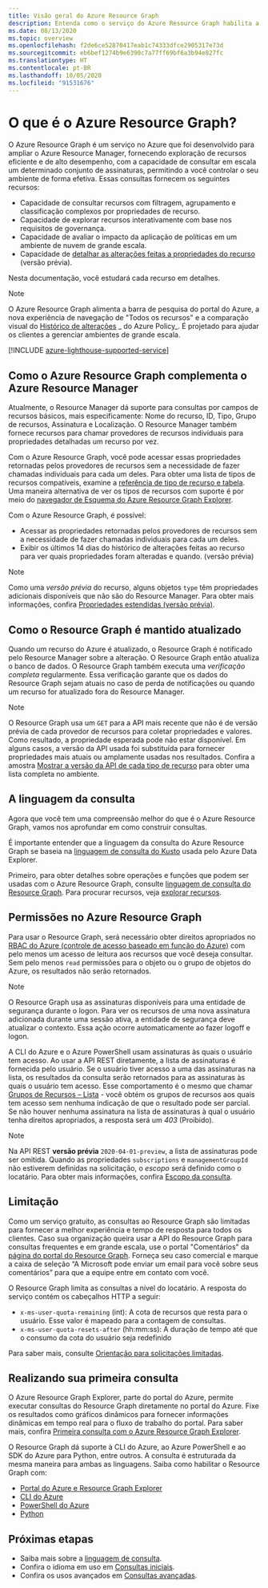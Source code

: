 ```yaml
---
title: Visão geral do Azure Resource Graph
description: Entenda como o serviço do Azure Resource Graph habilita a consulta complexa de recursos em grande escala entre assinaturas e locatários.
ms.date: 08/13/2020
ms.topic: overview
ms.openlocfilehash: f2de6ce52870417eab1c74333dfce2905317e73d
ms.sourcegitcommit: eb6bef1274b9e6390c7a77ff69bf6a3b94e827fc
ms.translationtype: HT
ms.contentlocale: pt-BR
ms.lasthandoff: 10/05/2020
ms.locfileid: "91531676"
---
```

# <a name="what-is-azure-resource-graph"></a>O que é o Azure Resource Graph?

O Azure Resource Graph é um serviço no Azure que foi desenvolvido para ampliar o Azure Resource Manager, fornecendo exploração de recursos eficiente e de alto desempenho, com a capacidade de consultar em escala um determinado conjunto de assinaturas, permitindo a você controlar o seu ambiente de forma efetiva. Essas consultas fornecem os seguintes recursos:

- Capacidade de consultar recursos com filtragem, agrupamento e classificação complexos por propriedades de recurso.
- Capacidade de explorar recursos interativamente com base nos requisitos de governança.
- Capacidade de avaliar o impacto da aplicação de políticas em um ambiente de nuvem de grande escala.
- Capacidade de [detalhar as alterações feitas a propriedades do recurso](./how-to/get-resource-changes.md) (versão prévia).

Nesta documentação, você estudará cada recurso em detalhes.

> [!NOTE]
> O Azure Resource Graph alimenta a barra de pesquisa do portal do Azure, a nova experiência de navegação de "Todos os recursos" e a comparação visual do [Histórico de alterações](../policy/how-to/determine-non-compliance.md#change-history)
> _ do Azure Policy_. É projetado para ajudar os clientes a gerenciar ambientes de grande escala.

[!INCLUDE [azure-lighthouse-supported-service](../../../includes/azure-lighthouse-supported-service.md)]

## <a name="how-does-resource-graph-complement-azure-resource-manager"></a>Como o Azure Resource Graph complementa o Azure Resource Manager

Atualmente, o Resource Manager dá suporte para consultas por campos de recursos básicos, mais especificamente: Nome do recurso, ID, Tipo, Grupo de recursos, Assinatura e Localização. O Resource Manager também fornece recursos para chamar provedores de recursos individuais para propriedades detalhadas um recurso por vez.

Com o Azure Resource Graph, você pode acessar essas propriedades retornadas pelos provedores de recursos sem a necessidade de fazer chamadas individuais para cada um deles. Para obter uma lista de tipos de recursos compatíveis, examine a [referência de tipo de recurso e tabela](./reference/supported-tables-resources.md). Uma maneira alternativa de ver os tipos de recursos com suporte é por meio do [navegador de Esquema do Azure Resource Graph Explorer](./first-query-portal.md#schema-browser).

Com o Azure Resource Graph, é possível:

- Acessar as propriedades retornadas pelos provedores de recursos sem a necessidade de fazer chamadas individuais para cada um deles.
- Exibir os últimos 14 dias do histórico de alterações feitas ao recurso para ver quais propriedades foram alteradas e quando. (versão prévia)

> [!NOTE]
> Como uma _versão prévia_ do recurso, alguns objetos `type` têm propriedades adicionais disponíveis que não são do Resource Manager. Para obter mais informações, confira [Propriedades estendidas (versão prévia)](./concepts/query-language.md#extended-properties).

## <a name="how-resource-graph-is-kept-current"></a>Como o Resource Graph é mantido atualizado

Quando um recurso do Azure é atualizado, o Resource Graph é notificado pelo Resource Manager sobre a alteração.
O Resource Graph então atualiza o banco de dados. O Resource Graph também executa uma _verificação completa_ regularmente. Essa verificação garante que os dados do Resource Graph sejam atuais no caso de perda de notificações ou quando um recurso for atualizado fora do Resource Manager.

> [!NOTE]
> O Resource Graph usa um `GET` para a API mais recente que não é de versão prévia de cada provedor de recursos para coletar propriedades e valores. Como resultado, a propriedade esperada pode não estar disponível. Em alguns casos, a versão da API usada foi substituída para fornecer propriedades mais atuais ou amplamente usadas nos resultados. Confira a amostra [Mostrar a versão da API de cada tipo de recurso](./samples/advanced.md#apiversion) para obter uma lista completa no ambiente.

## <a name="the-query-language"></a>A linguagem da consulta

Agora que você tem uma compreensão melhor do que é o Azure Resource Graph, vamos nos aprofundar em como construir consultas.

É importante entender que a linguagem da consulta do Azure Resource Graph se baseia na [linguagem de consulta do Kusto](/azure/data-explorer/data-explorer-overview) usada pelo Azure Data Explorer.

Primeiro, para obter detalhes sobre operações e funções que podem ser usadas com o Azure Resource Graph, consulte [linguagem de consulta do Resource Graph](./concepts/query-language.md). Para procurar recursos, veja [explorar recursos](./concepts/explore-resources.md).

## <a name="permissions-in-azure-resource-graph"></a>Permissões no Azure Resource Graph

Para usar o Resource Graph, será necessário obter direitos apropriados no [RBAC do Azure (controle de acesso baseado em função do Azure)](../../role-based-access-control/overview.md) com pelo menos um acesso de leitura aos recursos que você deseja consultar. Sem pelo menos `read` permissões para o objeto ou o grupo de objetos do Azure, os resultados não serão retornados.

> [!NOTE]
> O Resource Graph usa as assinaturas disponíveis para uma entidade de segurança durante o logon. Para ver os recursos de uma nova assinatura adicionada durante uma sessão ativa, a entidade de segurança deve atualizar o contexto. Essa ação ocorre automaticamente ao fazer logoff e logon.

A CLI do Azure e o Azure PowerShell usam assinaturas às quais o usuário tem acesso. Ao usar a API REST diretamente, a lista de assinaturas é fornecida pelo usuário. Se o usuário tiver acesso a uma das assinaturas na lista, os resultados da consulta serão retornados para as assinaturas às quais o usuário tem acesso. Esse comportamento é o mesmo que chamar [Grupos de Recursos – Lista](/rest/api/resources/resourcegroups/list) \- você obtém os grupos de recursos aos quais tem acesso sem nenhuma indicação de que o resultado pode ser parcial. Se não houver nenhuma assinatura na lista de assinaturas à qual o usuário tenha direitos apropriados, a resposta será um _403_ (Proibido).

> [!NOTE]
> Na API REST **versão prévia** `2020-04-01-preview`, a lista de assinaturas pode ser omitida.
> Quando as propriedades `subscriptions` e `managementGroupId` não estiverem definidas na solicitação, o _escopo_ será definido como o locatário. Para obter mais informações, confira [Escopo da consulta](./concepts/query-language.md#query-scope).

## <a name="throttling"></a>Limitação

Como um serviço gratuito, as consultas ao Resource Graph são limitadas para fornecer a melhor experiência e tempo de resposta para todos os clientes. Caso sua organização queira usar a API do Resource Graph para consultas frequentes e em grande escala, use o portal "Comentários" da [página do portal do Resource Graph](https://portal.azure.com/#blade/Microsoft_Azure_Policy/PolicyMenuBlade/ResourceGraph).
Forneça seu caso comercial e marque a caixa de seleção “A Microsoft pode enviar um email para você sobre seus comentários” para que a equipe entre em contato com você.

O Resource Graph limita as consultas a nível do locatário. A resposta do serviço contém os cabeçalhos HTTP a seguir:

- `x-ms-user-quota-remaining` (int): A cota de recursos que resta para o usuário. Esse valor é mapeado para a contagem de consultas.
- `x-ms-user-quota-resets-after` (hh:mm:ss): A duração de tempo até que o consumo da cota do usuário seja redefinido

Para saber mais, consulte [Orientação para solicitações limitadas](./concepts/guidance-for-throttled-requests.md).

## <a name="running-your-first-query"></a>Realizando sua primeira consulta

O Azure Resource Graph Explorer, parte do portal do Azure, permite executar consultas do Resource Graph diretamente no portal do Azure. Fixe os resultados como gráficos dinâmicos para fornecer informações dinâmicas em tempo real para o fluxo de trabalho do portal. Para saber mais, confira [Primeira consulta com o Azure Resource Graph Explorer](./first-query-portal.md).

O Resource Graph dá suporte à CLI do Azure, ao Azure PowerShell e ao SDK do Azure para Python, entre outros. A consulta é estruturada da mesma maneira para ambas as linguagens. Saiba como habilitar o Resource Graph com:

- [Portal do Azure e Resource Graph Explorer](./first-query-portal.md) 
- [CLI do Azure](./first-query-azurecli.md#add-the-resource-graph-extension)
- [PowerShell do Azure](./first-query-powershell.md#add-the-resource-graph-module)
- [Python](./first-query-python.md#add-the-resource-graph-library)

## <a name="next-steps"></a>Próximas etapas

- Saiba mais sobre a [linguagem de consulta](./concepts/query-language.md).
- Confira o idioma em uso em [Consultas iniciais](./samples/starter.md).
- Confira os usos avançados em [Consultas avançadas](./samples/advanced.md).
